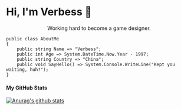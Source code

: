 # Hi, I'm Verbess :snake:

<p align="center">
Working hard to become a game designer.
</p>

```
public class AboutMe
{
    public string Name => "Verbess";
    public int Age => System.DateTime.Now.Year - 1997;
    public string Country => "China";
    public void SayHello() => System.Console.WriteLine("Kept you waiting, huh?");
}
```

#### My GitHub Stats
[![Anurag's github stats](https://github-readme-stats.vercel.app/api?username=Verbess&hide=prs,contribs&show_icons=true&theme=buefy&count_private=true)](https://github.com/anuraghazra/github-readme-stats)